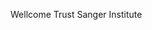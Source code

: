 [//]: # (Created by ./bin/manage_files.pl from ./species/Hymenolepis_diminuta/PRJEB507/Hymenolepis_diminuta_PRJEB507.summary.html on Thu Jun 11 13:44:31 2020)
Wellcome Trust Sanger Institute
